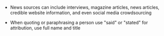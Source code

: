 - News sources can include interviews, magazine articles, news articles, credible website information, and even social media crowdsourcing

- When quoting or paraphrasing a person use "said" or "stated" for attribution, use full name and title
